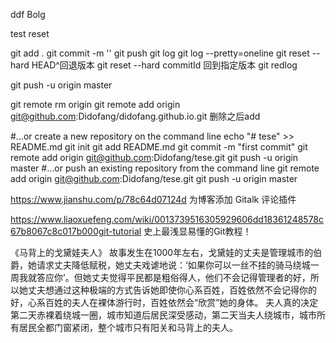 ddf Bolg


test reset









git add .
git commit -m ''
git push
git log 
git log --pretty=oneline
git reset --hard HEAD^回退版本
git reset --hard commitId 回到指定版本
git redlog




git push -u origin master

git remote rm origin
git remote add origin git@github.com:Didofang/didofang.github.io.git
删除之后add

#…or create a new repository on the command line
echo "# tese" >> README.md
git init
git add README.md
git commit -m "first commit"
git remote add origin git@github.com:Didofang/tese.git
git push -u origin master
#…or push an existing repository from the command line
git remote add origin git@github.com:Didofang/tese.git
git push -u origin master

https://www.jianshu.com/p/78c64d07124d 为博客添加 Gitalk 评论插件

https://www.liaoxuefeng.com/wiki/0013739516305929606dd18361248578c67b8067c8c017b000git-tutorial
史上最浅显易懂的Git教程！




《马背上的戈黛娃夫人》
故事发生在1000年左右，戈黛娃的丈夫是管理城市的伯爵，她请求丈夫降低赋税，她丈夫戏谑地说：‘如果你可以一丝不挂的骑马绕城一周我就答应你’。但她丈夫觉得平民都是粗俗得人，他们不会记得管理者的好，所以她丈夫想通过这种极端的方式告诉她即使你心系百姓，百姓依然不会记得你的好，心系百姓的夫人在裸体游行时，百姓依然会“欣赏”她的身体。
夫人真的决定第二天赤裸着绕城一圈，城市知道后居民深受感动，第二天当夫人绕城市，城市所有居民全都门窗紧闭，整个城市只有阳关和马背上的夫人。